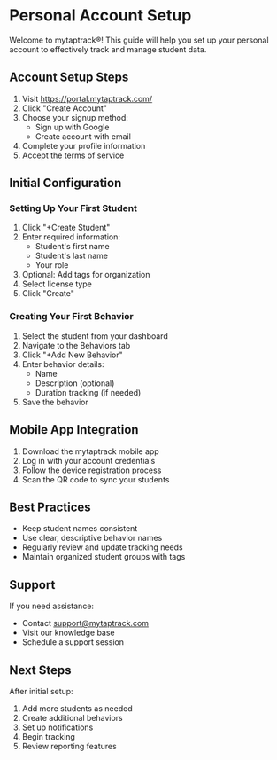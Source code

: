 # Personal Account Setup

Welcome to mytaptrack®! This guide will help you set up your personal account to effectively track and manage student data.

## Account Setup Steps

1. Visit https://portal.mytaptrack.com/
2. Click "Create Account"
3. Choose your signup method:
   - Sign up with Google
   - Create account with email
4. Complete your profile information
5. Accept the terms of service

## Initial Configuration

### Setting Up Your First Student

1. Click "+Create Student"
2. Enter required information:
   - Student's first name
   - Student's last name
   - Your role
3. Optional: Add tags for organization
4. Select license type
5. Click "Create"

### Creating Your First Behavior

1. Select the student from your dashboard
2. Navigate to the Behaviors tab
3. Click "+Add New Behavior"
4. Enter behavior details:
   - Name
   - Description (optional)
   - Duration tracking (if needed)
5. Save the behavior

## Mobile App Integration

1. Download the mytaptrack mobile app
2. Log in with your account credentials
3. Follow the device registration process
4. Scan the QR code to sync your students

## Best Practices

- Keep student names consistent
- Use clear, descriptive behavior names
- Regularly review and update tracking needs
- Maintain organized student groups with tags

## Support

If you need assistance:
- Contact support@mytaptrack.com
- Visit our knowledge base
- Schedule a support session

## Next Steps

After initial setup:
1. Add more students as needed
2. Create additional behaviors
3. Set up notifications
4. Begin tracking
5. Review reporting features